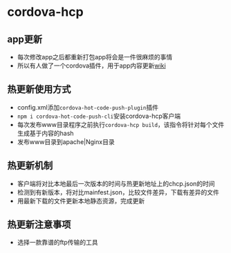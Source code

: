 # cordova-hcp

## app更新
- 每次修改app之后都重新打包app将会是一件很麻烦的事情
- 所以有人做了一个cordova插件，用于app内容更新[wiki](https://github.com/nordnet/cordova-hot-code-push/wiki)

## 热更新使用方式
- config.xml添加`cordova-hot-code-push-plugin`插件
- `npm i cordova-hot-code-push-cli`安装cordova-hcp客户端
- 每次发布www目录程序之前执行`cordova-hcp build`，该指令将针对每个文件生成基于内容的hash
- 发布www目录到apache|Nginx目录

## 热更新机制
- 客户端将对比本地最后一次版本的时间与热更新地址上的chcp.json的时间
- 检测到有新版本，将对比mainfest.json，比较文件差异，下载有差异的文件
- 用最新下载的文件更新本地静态资源，完成更新

## 热更新注意事项
- 选择一款靠谱的ftp传输的工具
